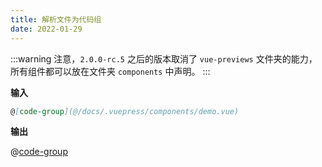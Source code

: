 ```yaml
---
title: 解析文件为代码组
date: 2022-01-29
---
```


:::warning
注意，`2.0.0-rc.5` 之后的版本取消了 `vue-previews` 文件夹的能力，所有组件都可以放在文件夹 `components` 中声明。
:::

**输入**

```md
@[code-group](@/docs/.vuepress/components/demo.vue)
```

**输出**

@[code-group](@/docs/.vuepress/components/demo.vue)
